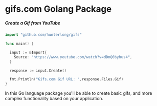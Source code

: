 # gifs.com Golang Package


##### Create a Gif from YouTube
```go
import "github.com/hunterlong/gifs"

func main() {

  input := &Import{
    Source: "https://www.youtube.com/watch?v=dDmQ0byhus4",
  }

  response := input.Create()

  fmt.Println("Gifs.com Gif URL: ",response.Files.Gif)
}
```

In this Go language package you'll be able to create basic gifs, and more complex functionality based on your application.
